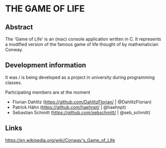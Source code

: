 # THE GAME OF LIFE

## Abstract

The 'Game of Life' is an (mac) console application written in C. It represents a modified version of the famous 
game of life thought of by mathematician Conway.

## Development information

It was / is being developed as a project in university during programming classes.

Participating members are at the moment
  - Florian Dahlitz (https://github.com/DahlitzFlorian/ | @DahlitzFlorian)
  - Patrick Hähn (https://github.com/haehnpt/ | @haehnpt)
  - Sebastian Schmitt (https://github.com/sebschmitt/ | @seb_schmitt)

## Links

https://en.wikipedia.org/wiki/Conway's_Game_of_Life
